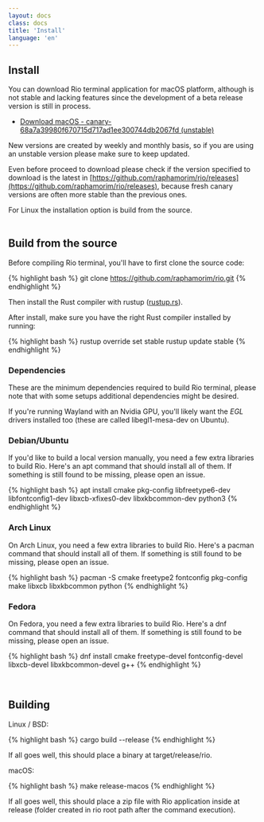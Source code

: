 ```yaml
---
layout: docs
class: docs
title: 'Install'
language: 'en'
---
```


## Install

You can download Rio terminal application for macOS platform, although is not stable and lacking features since the development of a beta release version is still in process.

- [Download macOS - canary-68a7a39980f670715d717ad1ee300744db2067fd (unstable)](https://github.com/raphamorim/rio/releases/download/canary-68a7a39980f670715d717ad1ee300744db2067fd/macos-rio.zip)

New versions are created by weekly and monthly basis, so if you are using an unstable version please make sure to keep updated.

Even before proceed to download please check if the version specified to download is the latest in [https://github.com/raphamorim/rio/releases](https://github.com/raphamorim/rio/releases), because fresh canary versions are often more stable than the previous ones.

For Linux the installation option is build from the source.<br/><br/>

## Build from the source

Before compiling Rio terminal, you'll have to first clone the source code:

{% highlight bash %}
git clone https://github.com/raphamorim/rio.git
{% endhighlight %}

Then install the Rust compiler with <span class="keyword">rustup</span> ([rustup.rs](https://rustup.rs/)).

After install, make sure you have the right Rust compiler installed by running:

{% highlight bash %}
rustup override set stable
rustup update stable
{% endhighlight %}

### Dependencies

These are the minimum dependencies required to build Rio terminal, please note that with some setups additional dependencies might be desired.

If you're running Wayland with an Nvidia GPU, you'll likely want the _EGL_ drivers installed too (these are called <span class="keyword"> libegl1-mesa-dev</span> on Ubuntu).

### Debian/Ubuntu

If you'd like to build a local version manually, you need a few extra libraries to build Rio. Here's an apt command that should install all of them. If something is still found to be missing, please open an issue.

{% highlight bash %}
apt install cmake pkg-config libfreetype6-dev libfontconfig1-dev libxcb-xfixes0-dev libxkbcommon-dev python3
{% endhighlight %}

### Arch Linux

On Arch Linux, you need a few extra libraries to build Rio. Here's a <span class="keyword">pacman</span> command that should install all of them. If something is still found to be missing, please open an issue.

{% highlight bash %}
pacman -S cmake freetype2 fontconfig pkg-config make libxcb libxkbcommon python
{% endhighlight %}

### Fedora

On Fedora, you need a few extra libraries to build Rio. Here's a <span class="keyword">dnf</span> command that should install all of them. If something is still found to be missing, please open an issue.

{% highlight bash %}
dnf install cmake freetype-devel fontconfig-devel libxcb-devel libxkbcommon-devel g++
{% endhighlight %}

<br/>

## Building

Linux / BSD:

{% highlight bash %}
cargo build --release
{% endhighlight %}

If all goes well, this should place a binary at <span class="keyword">target/release/rio</span>.

macOS:

{% highlight bash %}
make release-macos
{% endhighlight %}

If all goes well, this should place a zip file with Rio application inside at <span class="keyword">release</span> (folder created in rio root path after the command execution).
